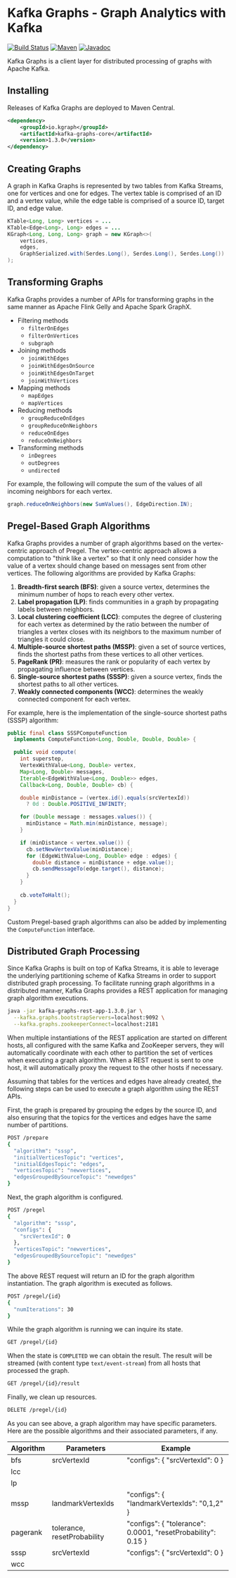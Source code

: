 # Kafka Graphs - Graph Analytics with Kafka

[![Build Status][travis-shield]][travis-link]
[![Maven][maven-shield]][maven-link]
[![Javadoc][javadoc-shield]][javadoc-link]

[travis-shield]: https://travis-ci.org/rayokota/kafka-graphs.svg?branch=master
[travis-link]: https://travis-ci.org/rayokota/kafka-graphs
[maven-shield]: https://img.shields.io/maven-central/v/io.kgraph/kafka-graphs-core.svg
[maven-link]: https://search.maven.org/#search%7Cga%7C1%7Cio.kgraph
[javadoc-shield]: https://javadoc.io/badge/io.kgraph/kafka-graphs-core.svg?color=blue
[javadoc-link]: https://javadoc.io/doc/io.kgraph/kafka-graphs-core

Kafka Graphs is a client layer for distributed processing of graphs with Apache Kafka. 

## Installing

Releases of Kafka Graphs are deployed to Maven Central.

```xml
<dependency>
    <groupId>io.kgraph</groupId>
    <artifactId>kafka-graphs-core</artifactId>
    <version>1.3.0</version>
</dependency>
```
## Creating Graphs

A graph in Kafka Graphs is represented by two tables from Kafka Streams, one for vertices and one for edges. The vertex table is comprised of an ID and a vertex value, while the edge table is comprised of a source ID, target ID, and edge value.

```java
KTable<Long, Long> vertices = ...
KTable<Edge<Long>, Long> edges = ...
KGraph<Long, Long, Long> graph = new KGraph<>(
    vertices, 
    edges, 
    GraphSerialized.with(Serdes.Long(), Serdes.Long(), Serdes.Long())
);
```

## Transforming Graphs

Kafka Graphs provides a number of APIs for transforming graphs in the same manner as Apache Flink Gelly and Apache Spark GraphX.  

- Filtering methods
  - ``filterOnEdges``
  - ``filterOnVertices``
  - ``subgraph``
- Joining methods
  - ``joinWithEdges``
  - ``joinWithEdgesOnSource``
  - ``joinWithEdgesOnTarget``
  - ``joinWithVertices``
- Mapping methods
  - ``mapEdges``
  - ``mapVertices``
- Reducing methods
  - ``groupReduceOnEdges``
  - ``groupReduceOnNeighbors``
  - ``reduceOnEdges``
  - ``reduceOnNeighbors``
- Transforming methods
  - ``inDegrees``
  - ``outDegrees``
  - ``undirected``

For example, the following will compute the sum of the values of all incoming neighbors for each vertex.

```java
graph.reduceOnNeighbors(new SumValues(), EdgeDirection.IN);
```

## Pregel-Based Graph Algorithms

Kafka Graphs provides a number of graph algorithms based on the vertex-centric approach of Pregel.  The vertex-centric approach allows a computation to "think like a vertex" so that it only need consider how the value of a vertex should change based on messages sent from other vertices.  The following algorithms are provided by Kafka Graphs:

1. **Breadth-first search (BFS)**: given a source vertex, determines the minimum number of hops to reach every other vertex.
2. **Label propagation (LP)**: finds communities in a graph by propagating labels between neighbors.
3. **Local clustering coefficient (LCC)**: computes the degree of clustering for each vertex as determined by the ratio between the number of triangles a vertex closes with its neighbors to the maximum number of triangles it could close.
4. **Multiple-source shortest paths (MSSP)**: given a set of source vertices, finds the shortest paths from these vertices to all other vertices.
5. **PageRank (PR)**: measures the rank or popularity of each vertex by propagating influence between vertices.
6. **Single-source shortest paths (SSSP)**: given a source vertex, finds the shortest paths to all other vertices.
7. **Weakly connected components (WCC)**: determines the weakly connected component for each vertex.

For example, here is the implementation of the single-source shortest paths (SSSP) algorithm:

```java
public final class SSSPComputeFunction 
  implements ComputeFunction<Long, Double, Double, Double> {

  public void compute(
    int superstep,
    VertexWithValue<Long, Double> vertex,
    Map<Long, Double> messages,
    Iterable<EdgeWithValue<Long, Double>> edges,
    Callback<Long, Double, Double> cb) {

    double minDistance = (vertex.id().equals(srcVertexId)) 
      ? 0d : Double.POSITIVE_INFINITY;

    for (Double message : messages.values()) {
      minDistance = Math.min(minDistance, message);
    }

    if (minDistance < vertex.value()) {
      cb.setNewVertexValue(minDistance);
      for (EdgeWithValue<Long, Double> edge : edges) {
        double distance = minDistance + edge.value();
        cb.sendMessageTo(edge.target(), distance);
      }
    }
    
    cb.voteToHalt();
  }
}
```

Custom Pregel-based graph algorithms can also be added by implementing the `ComputeFunction` interface.

## Distributed Graph Processing

Since Kafka Graphs is built on top of Kafka Streams, it is able to leverage the underlying partitioning scheme of Kafka Streams in order to support distributed graph processing.  To facilitate running graph algorithms in a distributed manner, Kafka Graphs provides a REST application for managing graph algorithm executions.

```bash
java -jar kafka-graphs-rest-app-1.3.0.jar \
  --kafka.graphs.bootstrapServers=localhost:9092 \
  --kafka.graphs.zookeeperConnect=localhost:2181
```

When multiple instantiations of the REST application are started on different hosts, all configured with the same Kafka and ZooKeeper servers, they will automatically coordinate with each other to partition the set of vertices when executing a graph algorithm.   When a REST request is sent to one host, it will automatically proxy the request to the other hosts if necessary.

Assuming that tables for the vertices and edges have already created, the following steps can be used to execute a graph algorithm using the REST APIs.

First, the graph is prepared by grouping the edges by the source ID, and also ensuring that the topics for the vertices and edges have the same number of partitions.

```bash
POST /prepare
{
  "algorithm": "sssp",
  "initialVerticesTopic": "vertices", 
  "initialEdgesTopic": "edges", 
  "verticesTopic": "newvertices",
  "edgesGroupedBySourceTopic": "newedges"
}
```

Next, the graph algorithm is configured.

```bash
POST /pregel
{
  "algorithm": "sssp",
  "configs": {
    "srcVertexId": 0
  },
  "verticesTopic": "newvertices",
  "edgesGroupedBySourceTopic": "newedges"
}
```

The above REST request will return an ID for the graph algorithm instantiation.  The graph algorithm is executed as follows.

```bash
POST /pregel/{id}
{
  "numIterations": 30
}
```

While the graph algorithm is running we can inquire its state.

```bash
GET /pregel/{id}
```

When the state is `COMPLETED` we can obtain the result.  The result will be streamed (with content type `text/event-stream`) from all hosts that processed the graph.

```bash
GET /pregel/{id}/result
```

Finally, we clean up resources.

```bash
DELETE /pregel/{id}
```

As you can see above, a graph algorithm may have specific parameters.  Here are the possible algorithms and their associated parameters, if any.

| Algorithm | Parameters | Example |
|-----------|------------|---------|
| bfs  | srcVertexId | "configs": { "srcVertexId": 0 } |
| lcc | | |
| lp | | |
| mssp | landmarkVertexIds | "configs": { "landmarkVertexIds": "0,1,2" } |
| pagerank | tolerance, resetProbability | "configs": { "tolerance": 0.0001, "resetProbability": 0.15 } |
| sssp | srcVertexId | "configs": { "srcVertexId": 0 } |
| wcc | | |
